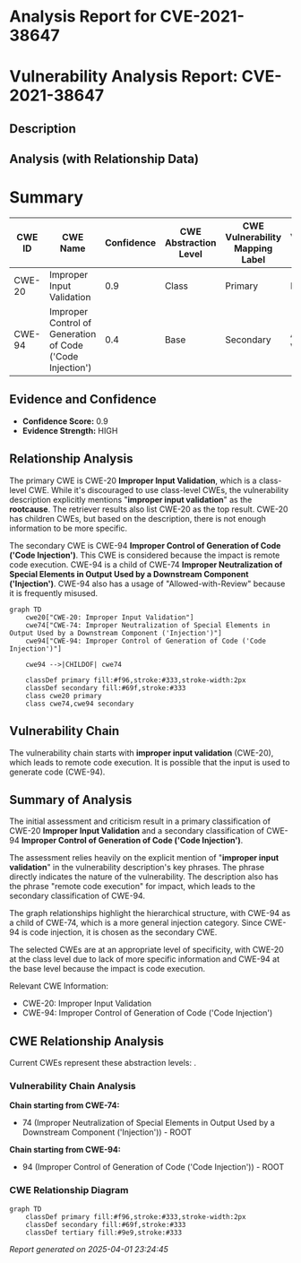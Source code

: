 # Analysis Report for CVE-2021-38647

# Vulnerability Analysis Report: CVE-2021-38647

## Description



## Analysis (with Relationship Data)

# Summary
| CWE ID | CWE Name | Confidence | CWE Abstraction Level | CWE Vulnerability Mapping Label | CWE-Vulnerability Mapping Notes |
|---|---|---|---|---|---|
| CWE-20 | Improper Input Validation | 0.9 | Class | Primary | Discouraged |
| CWE-94 | Improper Control of Generation of Code ('Code Injection') | 0.4 | Base | Secondary | Allowed-with-Review |

## Evidence and Confidence

*   **Confidence Score:** 0.9
*   **Evidence Strength:** HIGH

## Relationship Analysis
The primary CWE is CWE-20 **Improper Input Validation**, which is a class-level CWE. While it's discouraged to use class-level CWEs, the vulnerability description explicitly mentions "**improper input validation**" as the **rootcause**. The retriever results also list CWE-20 as the top result. CWE-20 has children CWEs, but based on the description, there is not enough information to be more specific.

The secondary CWE is CWE-94 **Improper Control of Generation of Code ('Code Injection')**. This CWE is considered because the impact is remote code execution. CWE-94 is a child of CWE-74 **Improper Neutralization of Special Elements in Output Used by a Downstream Component ('Injection')**. CWE-94 also has a usage of "Allowed-with-Review" because it is frequently misused.

```mermaid
graph TD
    cwe20["CWE-20: Improper Input Validation"]
    cwe74["CWE-74: Improper Neutralization of Special Elements in Output Used by a Downstream Component ('Injection')"]
    cwe94["CWE-94: Improper Control of Generation of Code ('Code Injection')"]

    cwe94 -->|CHILDOF| cwe74
    
    classDef primary fill:#f96,stroke:#333,stroke-width:2px
    classDef secondary fill:#69f,stroke:#333
    class cwe20 primary
    class cwe74,cwe94 secondary
```

## Vulnerability Chain
The vulnerability chain starts with **improper input validation** (CWE-20), which leads to remote code execution. It is possible that the input is used to generate code (CWE-94).

## Summary of Analysis
The initial assessment and criticism result in a primary classification of CWE-20 **Improper Input Validation** and a secondary classification of CWE-94 **Improper Control of Generation of Code ('Code Injection')**.

The assessment relies heavily on the explicit mention of "**improper input validation**" in the vulnerability description's key phrases. The phrase directly indicates the nature of the vulnerability. The description also has the phrase "remote code execution" for impact, which leads to the secondary classification of CWE-94.

The graph relationships highlight the hierarchical structure, with CWE-94 as a child of CWE-74, which is a more general injection category. Since CWE-94 is code injection, it is chosen as the secondary CWE.

The selected CWEs are at an appropriate level of specificity, with CWE-20 at the class level due to lack of more specific information and CWE-94 at the base level because the impact is code execution.

Relevant CWE Information:
- CWE-20: Improper Input Validation
- CWE-94: Improper Control of Generation of Code ('Code Injection')


## CWE Relationship Analysis

Current CWEs represent these abstraction levels: .


### Vulnerability Chain Analysis

**Chain starting from CWE-74:**
- 74 (Improper Neutralization of Special Elements in Output Used by a Downstream Component ('Injection')) - ROOT


**Chain starting from CWE-94:**
- 94 (Improper Control of Generation of Code ('Code Injection')) - ROOT



### CWE Relationship Diagram

```mermaid
graph TD
    classDef primary fill:#f96,stroke:#333,stroke-width:2px
    classDef secondary fill:#69f,stroke:#333
    classDef tertiary fill:#9e9,stroke:#333
```



*Report generated on 2025-04-01 23:24:45*
